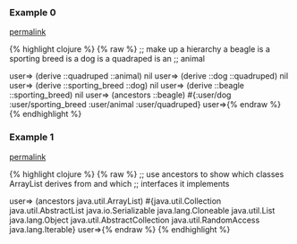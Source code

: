 ### Example 0
[permalink](#example-0)

{% highlight clojure %}
{% raw %}
;; make up a hierarchy a beagle is a sporting breed is a dog is a quadraped is an
;; animal

user=> (derive ::quadruped ::animal)
nil
user=> (derive ::dog ::quadruped)
nil
user=> (derive ::sporting_breed ::dog)
nil
user=> (derive ::beagle ::sporting_breed)
nil
user=> (ancestors ::beagle)
#{:user/dog :user/sporting_breed :user/animal :user/quadruped}
user=>{% endraw %}
{% endhighlight %}


### Example 1
[permalink](#example-1)

{% highlight clojure %}
{% raw %}
;; use ancestors to show which classes ArrayList derives from and which
;; interfaces it implements

user=> (ancestors java.util.ArrayList)
#{java.util.Collection java.util.AbstractList java.io.Serializable java.lang.Cloneable java.util.List java.lang.Object java.util.AbstractCollection java.util.RandomAccess java.lang.Iterable}
user=>{% endraw %}
{% endhighlight %}


